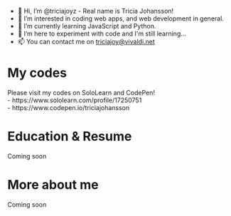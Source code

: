 - 👋 Hi, I’m @triciajoyz - Real name is Tricia Johansson!
- 👀 I’m interested in coding web apps, and web development in general.
- 🌱 I’m currently learning JavaScript and Python.
- 💞️ I’m here to experiment with code and I'm still learning...
- 📫 You can contact me on triciajoy@vivaldi.net

<h1>My codes</h1>
Please visit my codes on SoloLearn and CodePen!<br>
- https://www.sololearn.com/profile/17250751 <br>
- https://www.codepen.io/triciajohansson

<h1>Education & Resume</h1>
Coming soon

<h1>More about me</h1>
Coming soon


<!---
triciajoyz/triciajoyz is a ✨ special ✨ repository because its `README.md` (this file) appears on your GitHub profile.
You can click the Preview link to take a look at your changes.
--->

